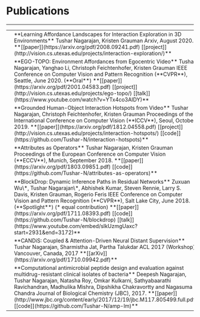 # Publications
---

<table class="researchtable">

<tbody>

<tr>
<td class="img"> <img src="images/interaction-exploration.png"> </td>
<td markdown="span">
**Learning Affordance Landscapes for Interaction Exploration in 3D Environments**  
Tushar Nagarajan, Kristen Grauman  
Arxiv, August 2020.  
**[[paper]](https://arxiv.org/pdf/2008.09241.pdf) [[project]](http://vision.cs.utexas.edu/projects/interaction-exploration/)**
</td>
</tr>


<tr>
<td class="img"> <img src="images/ego-topo.png"> </td>
<td markdown="span">
**EGO-TOPO: Environment Affordances from Egocentric Video**  
Tushar Nagarajan, Yanghao Li, Christoph Feichtenhofer, Kristen Grauman  
IEEE Conference on Computer Vision and Pattern Recognition (**CVPR**), Seattle, June 2020.  (**Oral**)  
**[[paper]](https://arxiv.org/pdf/2001.04583.pdf) [[project]](http://vision.cs.utexas.edu/projects/ego-topo/) [[talk]](https://www.youtube.com/watch?v=YTx4co3AIDY)**
</td>
</tr>

<tr>
<td class="img"> <img src="images/interaction-hotspots.png"> </td>
<td markdown="span">
**Grounded Human-Object Interaction Hotspots from Video**  
Tushar Nagarajan, Christoph Feichtenhofer, Kristen Grauman  
Proceedings of the International Conference on Computer Vision (**ICCV**), Seoul, October 2019.  
**[[paper]](https://arxiv.org/pdf/1812.04558.pdf) [[project]](http://vision.cs.utexas.edu/projects/interaction-hotspots/) [[code]](https://github.com/Tushar-N/interaction-hotspots)**
</td>
</tr>


<tr>
<td class="img"> <img src="images/attr-ops.png"> </td>
<td markdown="span">
**Attributes as Operators**  
Tushar Nagarajan, Kristen Grauman  
Proceedings of the European Conference on Computer Vision (**ECCV**), Munich, September 2018.  
**[[paper]](https://arxiv.org/pdf/1803.09851.pdf) [[code]](https://github.com/Tushar-N/attributes-as-operators)**
</td>
</tr>


<tr>
<td class="img"> <img src="images/blockdrop.png"> </td>
<td markdown="span">
**BlockDrop: Dynamic Inference Paths in Residual Networks**  
Zuxuan Wu\*, Tushar Nagarajan\*, Abhishek Kumar, Steven Rennie, Larry S. Davis, Kristen Grauman, Rogerio Feris   
IEEE Conference on Computer Vision and Pattern Recognition (**CVPR**), Salt Lake City, June 2018.  (**Spotlight**) (* equal contribution)  
**[[paper]](https://arxiv.org/pdf/1711.08393.pdf)
[[code]](https://github.com/Tushar-N/blockdrop)
[[talk]](https://www.youtube.com/embed/sIkUzmgUaxc?start=2931&end=3172)**
</td>
</tr>


<tr>
<td class="img"><img src="images/siamese-memnet.png"> </td>
<td markdown="span">
**CANDiS: Coupled & Attention-Driven Neural Distant Supervision**  
Tushar Nagarajan, Sharmistha Jat, Partha Talukdar  
ACL 2017 (Workshop), Vancouver, Canada, 2017  
**[[arXiv]](https://arxiv.org/pdf/1710.09942.pdf)**
</td>
</tr>

<tr>
<td class="img"><img src="images/amp-lm.png"> </td>
<td markdown="span">
**Computational antimicrobial peptide design and evaluation against multidrug-resistant clinical isolates of bacteria**  
Deepesh Nagarajan, Tushar Nagarajan, Natasha Roy, Omkar Kulkarni, Sathyabaarathi Ravichandran, Madhulika Mishra, Dipshikha Chakravortty and Nagasuma Chandra  
Journal of Biological Chemistry (JBC), 2017.  
**[[paper]](http://www.jbc.org/content/early/2017/12/19/jbc.M117.805499.full.pdf)
[[code]](https://github.com/Tushar-N/amp-lm)**
</td>
</tr>


</tbody>
</table>
